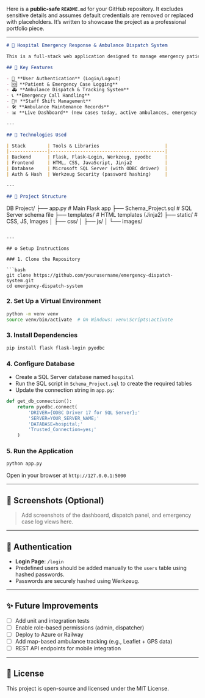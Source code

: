 Here is a **public-safe `README.md`** for your GitHub repository. It excludes sensitive details and assumes default credentials are removed or replaced with placeholders. It’s written to showcase the project as a professional portfolio piece.

---

```markdown
# 🏥 Hospital Emergency Response & Ambulance Dispatch System

This is a full-stack web application designed to manage emergency patient intake, ambulance dispatch and tracking, staff scheduling, and real-time emergency statistics. Built with **Flask**, **Microsoft SQL Server**, and **Bootstrap**.

## 🚀 Key Features

- 🔐 **User Authentication** (Login/Logout)
- 🆘 **Patient & Emergency Case Logging**
- 🚑 **Ambulance Dispatch & Tracking System**
- 📞 **Emergency Call Handling**
- 🧑‍⚕️ **Staff Shift Management**
- 🛠️ **Ambulance Maintenance Records**
- 📊 **Live Dashboard** (new cases today, active ambulances, emergency trends)

---

## 🧰 Technologies Used

| Stack        | Tools & Libraries                        |
|--------------|------------------------------------------|
| Backend      | Flask, Flask-Login, Werkzeug, pyodbc     |
| Frontend     | HTML, CSS, JavaScript, Jinja2            |
| Database     | Microsoft SQL Server (with ODBC driver)  |
| Auth & Hash  | Werkzeug Security (password hashing)     |

---

## 📁 Project Structure

```

DB Project/
├── app.py                    # Main Flask app
├── Schema\_Project.sql        # SQL Server schema file
├── templates/                # HTML templates (Jinja2)
├── static/                   # CSS, JS, Images
│   ├── css/
│   ├── js/
│   └── images/

````

---

## ⚙️ Setup Instructions

### 1. Clone the Repository

```bash
git clone https://github.com/yourusername/emergency-dispatch-system.git
cd emergency-dispatch-system
````

### 2. Set Up a Virtual Environment

```bash
python -m venv venv
source venv/bin/activate  # On Windows: venv\Scripts\activate
```

### 3. Install Dependencies

```bash
pip install flask flask-login pyodbc
```

### 4. Configure Database

* Create a SQL Server database named `hospital`
* Run the SQL script in `Schema_Project.sql` to create the required tables
* Update the connection string in `app.py`:

```python
def get_db_connection():
    return pyodbc.connect(
        'DRIVER={ODBC Driver 17 for SQL Server};'
        'SERVER=YOUR_SERVER_NAME;'
        'DATABASE=hospital;'
        'Trusted_Connection=yes;'
    )
```

### 5. Run the Application

```bash
python app.py
```

Open in your browser at `http://127.0.0.1:5000`

---

## 📸 Screenshots (Optional)

> Add screenshots of the dashboard, dispatch panel, and emergency case log views here.

---

## 🔐 Authentication

* **Login Page**: `/login`
* Predefined users should be added manually to the `users` table using hashed passwords.
* Passwords are securely hashed using Werkzeug.

---

## ✨ Future Improvements

* [ ] Add unit and integration tests
* [ ] Enable role-based permissions (admin, dispatcher)
* [ ] Deploy to Azure or Railway
* [ ] Add map-based ambulance tracking (e.g., Leaflet + GPS data)
* [ ] REST API endpoints for mobile integration

---

## 🧾 License

This project is open-source and licensed under the MIT License.


